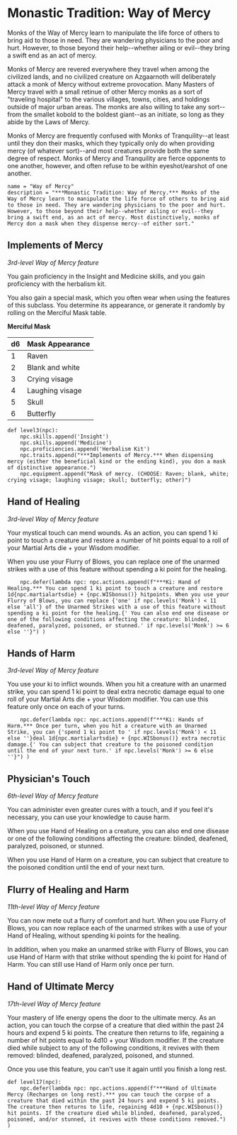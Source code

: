 # Monastic Tradition: Way of Mercy
Monks of the Way of Mercy learn to manipulate the life force of others to bring aid to those in need. They are wandering physicians to the poor and hurt. However, to those beyond their help--whether ailing or evil--they bring a swift end as an act of mercy.

Monks of Mercy are revered everywhere they travel when among the civilized lands, and no civilized creature on Azgaarnoth will deliberately attack a monk of Mercy without extreme provocation. Many Masters of Mercy travel with a small retinue of other Mercy monks as a sort of "traveling hospital" to the various villages, towns, cities, and holdings outside of major urban areas. The monks are also willing to take any sort--from the smallet kobold to the boldest giant--as an initiate, so long as they abide by the Laws of Mercy.

Monks of Mercy are frequently confused with Monks of Tranquility--at least until they don their masks, which they typically only do when providing mercy (of whatever sort)--and most creatures provide both the same degree of respect. Monks of Mercy and Tranquility are fierce opponents to one another, however, and often refuse to be within eyeshot/earshot of one another.

```
name = "Way of Mercy"
description = "***Monastic Tradition: Way of Mercy.*** Monks of the Way of Mercy learn to manipulate the life force of others to bring aid to those in need. They are wandering physicians to the poor and hurt. However, to those beyond their help--whether ailing or evil--they bring a swift end, as an act of mercy. Most distinctively, monks of Mercy don a mask when they dispense mercy--of either sort."
```

## Implements of Mercy
*3rd-level Way of Mercy feature*

You gain proficiency in the Insight and Medicine skills, and you gain proficiency with the herbalism kit.

You also gain a special mask, which you often wear when using the features of this subclass. You determine its appearance, or generate it randomly by rolling on the Merciful Mask table. 

**Merciful Mask**

d6 | Mask Appearance
-- | ---------------
 1 | Raven
 2 | Blank and white
 3 | Crying visage
 4 | Laughing visage
 5 | Skull
 6 | Butterfly

```
def level3(npc):
    npc.skills.append('Insight')
    npc.skills.append('Medicine')
    npc.proficiencies.append('Herbalism Kit')
    npc.traits.append("***Implements of Mercy.*** When dispensing mercy (either the beneficial kind or the ending kind), you don a mask of distinctive appearance.")
    npc.equipment.append("Mask of mercy. (CHOOSE: Raven; blank, white; crying visage; laughing visage; skull; butterfly; other)")
```

## Hand of Healing
*3rd-level Way of Mercy feature*

Your mystical touch can mend wounds. As an action, you can spend 1 ki point to touch a creature and restore a number of hit points equal to a roll of your Martial Arts die + your Wisdom modifier.

When you use your Flurry of Blows, you can replace one of the unarmed strikes with a use of this feature without spending a ki point for the healing.

```
    npc.defer(lambda npc: npc.actions.append(f"***Ki: Hand of Healing.*** You can spend 1 ki point to touch a creature and restore 1d{npc.martialartsdie} + {npc.WISbonus()} hitpoints. When you use your Flurry of Blows, you can replace {'one' if npc.levels('Monk') < 11 else 'all'} of the Unarmed Strikes with a use of this feature without spending a ki point for the healing.{' You can also end one disease or one of the following conditions affecting the creature: blinded, deafened, paralyzed, poisoned, or stunned.' if npc.levels('Monk') >= 6 else ''}") )
```

## Hands of Harm
*3rd-level Way of Mercy feature*

You use your ki to inflict wounds. When you hit a creature with an unarmed strike, you can spend 1 ki point to deal extra necrotic damage equal to one roll of your Martial Arts die + your Wisdom modifier. You can use this feature only once on each of your turns.

```
    npc.defer(lambda npc: npc.actions.append(f"***Ki: Hands of Harm.*** Once per turn, when you hit a creature with an Unarmed Strike, you can {'spend 1 ki point to ' if npc.levels('Monk') < 11 else ''}deal 1d{npc.martialartsdie} + {npc.WISbonus()} extra necrotic damage.{' You can subject that creature to the poisoned condition until the end of your next turn.' if npc.levels('Monk') >= 6 else ''}") )
```

## Physician's Touch
*6th-level Way of Mercy feature*

You can administer even greater cures with a touch, and if you feel it's necessary, you can use your knowledge to cause harm.

When you use Hand of Healing on a creature, you can also end one disease or one of the following conditions affecting the creature: blinded, deafened, paralyzed, poisoned, or stunned.

When you use Hand of Harm on a creature, you can subject that creature to the poisoned condition until the end of your next turn.

## Flurry of Healing and Harm
*11th-level Way of Mercy feature*

You can now mete out a flurry of comfort and hurt. When you use Flurry of Blows, you can now replace each of the unarmed strikes with a use of your Hand of Healing, without spending ki points for the healing.

In addition, when you make an unarmed strike with Flurry of Blows, you can use Hand of Harm with that strike without spending the ki point for Hand of Harm. You can still use Hand of Harm only once per turn.

## Hand of Ultimate Mercy
*17th-level Way of Mercy feature*

Your mastery of life energy opens the door to the ultimate mercy. As an action, you can touch the corpse of a creature that died within the past 24 hours and expend 5 ki points. The creature then returns to life, regaining a number of hit points equal to 4d10 + your Wisdom modifier. If the creature died while subject to any of the following conditions, it revives with them removed: blinded, deafened, paralyzed, poisoned, and stunned. 

Once you use this feature, you can't use it again until you finish a long rest. 

```
def level17(npc):
    npc.defer(lambda npc: npc.actions.append(f"***Hand of Ultimate Mercy (Recharges on long rest).*** you can touch the corpse of a creature that died within the past 24 hours and expend 5 ki points. The creature then returns to life, regaining 4d10 + {npc.WISbonus()} hit points. If the creature died while blinded, deafened, paralyzed, poisoned, and/or stunned, it revives with those conditions removed.") )
```
